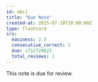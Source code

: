 ```yaml
---
id: abc1
title: "Due Note"
created-at: 2025-07-18T10:00:00Z
type: flashcard
srs:
  easiness: 2.5
  consecutive_correct: 1
  due: 1752729023
  total_reviews: 1
---
```

This note is due for review.